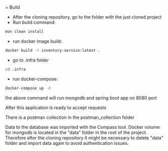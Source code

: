= Build

* After the cloning repository, go to the folder with the just cloned project
* Run build command: 
```bash
mvn clean install
```
* run docker image build:
```bash
docker build -t inventory-service:latest .
```
* go to .infra folder
```bash
cd .infra
```
* run docker-compose:
```bash
docker-compose up -d
```
the above command will run mongodb and spring boot app on 8080 port

After this application is ready to accept requests

There is a postman collection in the postman_collection folder

Data to the database was imported with the Compass tool. Docker volume for mongodb is located in the "data" folder in the root of the project. Therefore after the cloning repository it might be necessary to delete "data" folder and import data again to avoid authentication issues.
